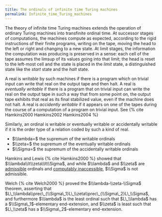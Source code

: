 ```yaml
---
title: The ordinals of infinite time Turing machines
permalink: Infinite_time_Turing_machines
---
```












  
The theory of infinite time Turing machines extends the operation of
ordinary Turing machines into transfinite ordinal time. At successor
stages of computations, the machines compute as expected, according to
the rigid instructions of their finite programs, writing on the tape,
moving the head to the left or right and changing to a new state. At
limit stages, the information the computation was producing is preserved
in a sense: each cell of the tape assumes the limsup of its values going
into that limit; the head is reset to the left-most cell and the state
is placed in the *limit* state, a distinguished state like the *start*
state and the *halt* state.

A real is *writable* by such machines if there is a program which on
trivial input can write that real on the output tape and then halt. A
real is *eventually writable* if there is a program that on trivial
input can write the real on the output tape in such a way that from some
point on, the output tape exhibits that real as its final stabilized
value, even if the machine does not halt. A real is *accidently
writable* if it appears on one of the tapes during the course of a
computation of a program on trivial input. See 
{% cite Hamkins2000 Hamkins2002 Hamkins2004 %}

Similarly, an ordinal is writable or eventually writable or accidentally
writable if it is the order type of a relation coded by such a kind of
real.

-   $\\lambda=$ the supremum of the writable ordinals
-   $\\zeta=$ the supremum of the eventually writable ordinals
-   $\\Sigma=$ the supremum of the accidentally writable ordinals

Hamkins and Lewis {% cite Hamkins2000 %}
showed that $\\lambda\\lt\\zeta\\lt\\Sigma$, and while $\\lambda$ and
$\\zeta$ are
[admissible](Admissible "Admissible")
ordinals and [computably
inaccessible](Admissible#Computably_inaccessible_ordinal "Admissible"),
$\\Sigma$ is not admissible.

Welch {% cite Welch2000 %} proved the $\\lambda-\\zeta-\\Sigma$
theorem, asserting that
$L\_\\lambda\\prec\_{\\Sigma\_1}L\_\\zeta\\prec\_{\\Sigma\_2}L\_\\Sigma$,
and furthermore $\\lambda$ is the least ordinal such that $L\_\\lambda$
has a $\\Sigma\_1$-elementary end-extension, and $\\zeta$ is least such
that $L\_\\zeta$ has a $\\Sigma\_2$-elementary end-extension.
